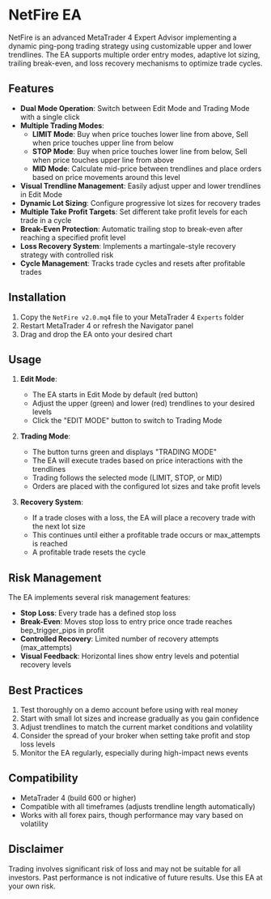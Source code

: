 # NetFire EA

NetFire is an advanced MetaTrader 4 Expert Advisor implementing a dynamic ping-pong trading strategy using customizable upper and lower trendlines. The EA supports multiple order entry modes, adaptive lot sizing, trailing break-even, and loss recovery mechanisms to optimize trade cycles.

## Features

- **Dual Mode Operation**: Switch between Edit Mode and Trading Mode with a single click
- **Multiple Trading Modes**:
  - **LIMIT Mode**: Buy when price touches lower line from above, Sell when price touches upper line from below
  - **STOP Mode**: Buy when price touches lower line from below, Sell when price touches upper line from above
  - **MID Mode**: Calculate mid-price between trendlines and place orders based on price movements around this level
- **Visual Trendline Management**: Easily adjust upper and lower trendlines in Edit Mode
- **Dynamic Lot Sizing**: Configure progressive lot sizes for recovery trades
- **Multiple Take Profit Targets**: Set different take profit levels for each trade in a cycle
- **Break-Even Protection**: Automatic trailing stop to break-even after reaching a specified profit level
- **Loss Recovery System**: Implements a martingale-style recovery strategy with controlled risk
- **Cycle Management**: Tracks trade cycles and resets after profitable trades

## Installation

1. Copy the `NetFire v2.0.mq4` file to your MetaTrader 4 `Experts` folder
2. Restart MetaTrader 4 or refresh the Navigator panel
3. Drag and drop the EA onto your desired chart

## Usage

1. **Edit Mode**:
   - The EA starts in Edit Mode by default (red button)
   - Adjust the upper (green) and lower (red) trendlines to your desired levels
   - Click the "EDIT MODE" button to switch to Trading Mode

2. **Trading Mode**:
   - The button turns green and displays "TRADING MODE"
   - The EA will execute trades based on price interactions with the trendlines
   - Trading follows the selected mode (LIMIT, STOP, or MID)
   - Orders are placed with the configured lot sizes and take profit levels

3. **Recovery System**:
   - If a trade closes with a loss, the EA will place a recovery trade with the next lot size
   - This continues until either a profitable trade occurs or max_attempts is reached
   - A profitable trade resets the cycle

## Risk Management

The EA implements several risk management features:

- **Stop Loss**: Every trade has a defined stop loss
- **Break-Even**: Moves stop loss to entry price once trade reaches bep_trigger_pips in profit
- **Controlled Recovery**: Limited number of recovery attempts (max_attempts)
- **Visual Feedback**: Horizontal lines show entry levels and potential recovery levels

## Best Practices

1. Test thoroughly on a demo account before using with real money
2. Start with small lot sizes and increase gradually as you gain confidence
3. Adjust trendlines to match the current market conditions and volatility
4. Consider the spread of your broker when setting take profit and stop loss levels
5. Monitor the EA regularly, especially during high-impact news events

## Compatibility

- MetaTrader 4 (build 600 or higher)
- Compatible with all timeframes (adjusts trendline length automatically)
- Works with all forex pairs, though performance may vary based on volatility

## Disclaimer

Trading involves significant risk of loss and may not be suitable for all investors. Past performance is not indicative of future results. Use this EA at your own risk.